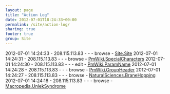 ```yaml
---
layout: page
title: "Action Log"
date: 2012-07-01T18:24:33+00:00
permalink: /site/action-log/
sharing: true
footer: true
group: Site
---
```


 2012-07-01 14:24:33 - 208.115.113.83 -  -  - browse - [Site.Site](/site/site)
 2012-07-01 14:24:31 - 208.115.113.83 -  -  - browse - [PmWiki.SpecialCharacters](/pm-wiki/special-characters)
 2012-07-01 14:24:30 - 208.115.113.83 -  -  - edit - [PmWiki.ParamName](/pm-wiki/param-name)
 2012-07-01 14:24:28 - 208.115.113.83 -  -  - browse - [PmWiki.GroupHeader](/pm-wiki/group-header)
 2012-07-01 14:24:27 - 208.115.113.83 -  -  - browse - [NaturalSciences.BraneHopping](/natural-sciences/brane-hopping)
 2012-07-01 14:24:18 - 208.115.113.83 -  -  - browse - [Macropedia.UnlekSyndrome](//unlek-syndrome)
